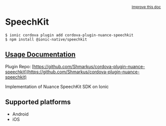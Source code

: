 <a style="float:right;font-size:12px;" href="http://github.com/ionic-team/ionic-native/edit/master/src/@ionic-native/plugins/speechkit/index.ts#L1">
  Improve this doc
</a>

# SpeechKit

```
$ ionic cordova plugin add cordova-plugin-nuance-speechkit
$ npm install @ionic-native/speechkit
```

## [Usage Documentation](https://ionicframework.com/docs/native/speechkit/)

Plugin Repo: [https://github.com/Shmarkus/cordova-plugin-nuance-speechkit](https://github.com/Shmarkus/cordova-plugin-nuance-speechkit)

Implementation of Nuance SpeechKit SDK on Ionic

## Supported platforms
- Android
- iOS



